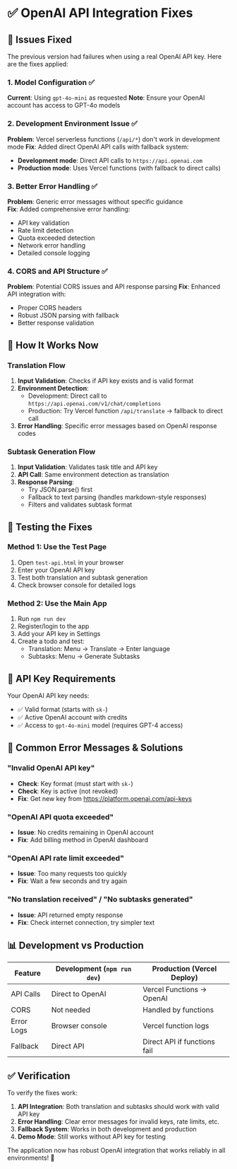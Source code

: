 # ✅ OpenAI API Integration Fixes

## 🐛 Issues Fixed

The previous version had failures when using a real OpenAI API key. Here are the fixes applied:

### 1. **Model Configuration** ✅
**Current**: Using `gpt-4o-mini` as requested
**Note**: Ensure your OpenAI account has access to GPT-4o models

### 2. **Development Environment Issue** ✅  
**Problem**: Vercel serverless functions (`/api/*`) don't work in development mode
**Fix**: Added direct OpenAI API calls with fallback system:
- **Development mode**: Direct API calls to `https://api.openai.com`
- **Production mode**: Uses Vercel functions (with fallback to direct calls)

### 3. **Better Error Handling** ✅
**Problem**: Generic error messages without specific guidance  
**Fix**: Added comprehensive error handling:
- API key validation
- Rate limit detection  
- Quota exceeded detection
- Network error handling
- Detailed console logging

### 4. **CORS and API Structure** ✅
**Problem**: Potential CORS issues and API response parsing
**Fix**: Enhanced API integration with:
- Proper CORS headers
- Robust JSON parsing with fallback
- Better response validation

## 🔧 How It Works Now

### Translation Flow
1. **Input Validation**: Checks if API key exists and is valid format
2. **Environment Detection**: 
   - Development: Direct call to `https://api.openai.com/v1/chat/completions`
   - Production: Try Vercel function `/api/translate` → fallback to direct call
3. **Error Handling**: Specific error messages based on OpenAI response codes

### Subtask Generation Flow  
1. **Input Validation**: Validates task title and API key
2. **API Call**: Same environment detection as translation
3. **Response Parsing**: 
   - Try JSON.parse() first
   - Fallback to text parsing (handles markdown-style responses)
   - Filters and validates subtask format

## 🧪 Testing the Fixes

### Method 1: Use the Test Page
1. Open `test-api.html` in your browser
2. Enter your OpenAI API key
3. Test both translation and subtask generation
4. Check browser console for detailed logs

### Method 2: Use the Main App
1. Run `npm run dev` 
2. Register/login to the app
3. Add your API key in Settings
4. Create a todo and test:
   - Translation: Menu → Translate → Enter language
   - Subtasks: Menu → Generate Subtasks

## 🔐 API Key Requirements

Your OpenAI API key needs:
- ✅ Valid format (starts with `sk-`)
- ✅ Active OpenAI account with credits
- ✅ Access to `gpt-4o-mini` model (requires GPT-4 access)

## 🚨 Common Error Messages & Solutions

### "Invalid OpenAI API key"
- **Check**: Key format (must start with `sk-`)
- **Check**: Key is active (not revoked)
- **Fix**: Get new key from https://platform.openai.com/api-keys

### "OpenAI API quota exceeded" 
- **Issue**: No credits remaining in OpenAI account
- **Fix**: Add billing method in OpenAI dashboard

### "OpenAI API rate limit exceeded"
- **Issue**: Too many requests too quickly  
- **Fix**: Wait a few seconds and try again

### "No translation received" / "No subtasks generated"
- **Issue**: API returned empty response
- **Fix**: Check internet connection, try simpler text

## 📊 Development vs Production

| Feature | Development (`npm run dev`) | Production (Vercel Deploy) |
|---------|----------------------------|----------------------------|
| API Calls | Direct to OpenAI | Vercel Functions → OpenAI |
| CORS | Not needed | Handled by functions |
| Error Logs | Browser console | Vercel function logs |
| Fallback | Direct API | Direct API if functions fail |

## ✅ Verification

To verify the fixes work:

1. **API Integration**: Both translation and subtasks should work with valid API key
2. **Error Handling**: Clear error messages for invalid keys, rate limits, etc.  
3. **Fallback System**: Works in both development and production
4. **Demo Mode**: Still works without API key for testing

The application now has robust OpenAI integration that works reliably in all environments! 🚀